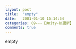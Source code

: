 ```yaml
---
layout: post
title:  "empty"
date:   2001-01-10 15:14:54
categories: 09---【Unity-热更新】
comments: true
---
```

empty
